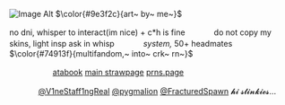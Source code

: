 ![Image Alt](https://github.com/ETERNAL-FL4ME/ETERNAL-FL4ME/blob/8b0d1f1c0ca8b625752c20c2a460d412509790dc/Untitled2_20250508181442.png)
$\color{#9e3f2c}{art~ by~ me~}$

no dni, whisper to interact(im nice) + c\*h is fineㅤㅤㅤㅤdo not copy my skins, light insp ask in whispㅤㅤㅤㅤ*system,* 50+ headmatesㅤㅤㅤㅤ
$\color{#74913f}{multifandom,~ into~ crk~ rn~}$

ㅤㅤㅤㅤㅤㅤ[atabook](https://firewind.atabook.org/) [main strawpage](https://sparklingbutter.straw.page/) [prns.page](https://en.pronouns.page/@chanceforsaken)

ㅤㅤㅤㅤ[@V1neStaff1ngReal](https://github.com/V1neStaff1ngReal) [@pygmaIion](https://github.com/pygmaIion) [@FracturedSpawn](https://github.com/FracturedSpawn) 𝓱𝓲 𝓼𝓽𝓲𝓷𝓴𝓲𝓮𝓼...
